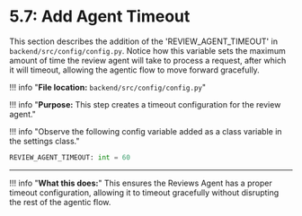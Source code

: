 # 5.7: Add Agent Timeout


This section describes the addition of the 'REVIEW_AGENT_TIMEOUT' in `backend/src/config/config.py`. Notice how this variable sets the maximum amount of time the review agent will take to process a request, after which it will timeout, allowing the agentic flow to move forward gracefully.

!!! info "**File location:** `backend/src/config/config.py`"

!!! info "**Purpose:** This step creates a timeout configuration for the review agent."

!!! info "Observe the following config variable added as a class variable in the settings class."

```python
REVIEW_AGENT_TIMEOUT: int = 60
```

---

!!! info "**What this does:**"
    This ensures the Reviews Agent has a proper timeout configuration, allowing it to timeout gracefully without disrupting the rest of the agentic flow.
